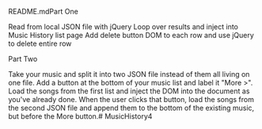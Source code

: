 README.mdPart One

Read from local JSON file with jQuery
Loop over results and inject into Music History list page
Add delete button DOM to each row and use jQuery to delete entire row



Part Two

Take your music and split it into two JSON file instead of them all living on one file.
Add a button at the bottom of your music list and label it "More >".
Load the songs from the first list and inject the DOM into the document as you've already done.
When the user clicks that button, load the songs from the second JSON file and append them to the bottom of the existing music, but before the More button.# MusicHistory4
